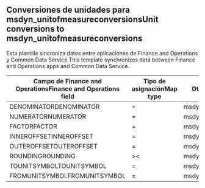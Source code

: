 ## <a name="unit-conversions-to-msdyn_unitofmeasureconversions"></a><span data-ttu-id="6094e-101">Conversiones de unidades para msdyn_unitofmeasureconversions</span><span class="sxs-lookup"><span data-stu-id="6094e-101">Unit conversions to msdyn_unitofmeasureconversions</span></span>

<span data-ttu-id="6094e-102">Esta plantilla sincroniza datos entre aplicaciones de Finance and Operations y Common Data Service.</span><span class="sxs-lookup"><span data-stu-id="6094e-102">This template synchronizes data between Finance and Operations apps and Common Data Service.</span></span>

<span data-ttu-id="6094e-103">Campo de Finance and Operations</span><span class="sxs-lookup"><span data-stu-id="6094e-103">Finance and Operations field</span></span> | <span data-ttu-id="6094e-104">Tipo de asignación</span><span class="sxs-lookup"><span data-stu-id="6094e-104">Map type</span></span> | <span data-ttu-id="6094e-105">Otro campo de Dynamics 365</span><span class="sxs-lookup"><span data-stu-id="6094e-105">Other Dynamics 365 field</span></span> | <span data-ttu-id="6094e-106">Valor predeterminado</span><span class="sxs-lookup"><span data-stu-id="6094e-106">Default value</span></span>
---|---|---|---
<span data-ttu-id="6094e-107">DENOMINATOR</span><span class="sxs-lookup"><span data-stu-id="6094e-107">DENOMINATOR</span></span> | = | <span data-ttu-id="6094e-108">msdyn_denominator</span><span class="sxs-lookup"><span data-stu-id="6094e-108">msdyn_denominator</span></span> | 
<span data-ttu-id="6094e-109">NUMERATOR</span><span class="sxs-lookup"><span data-stu-id="6094e-109">NUMERATOR</span></span> | = | <span data-ttu-id="6094e-110">msdyn_numerator</span><span class="sxs-lookup"><span data-stu-id="6094e-110">msdyn_numerator</span></span> | 
<span data-ttu-id="6094e-111">FACTOR</span><span class="sxs-lookup"><span data-stu-id="6094e-111">FACTOR</span></span> | = | <span data-ttu-id="6094e-112">msdyn_factor</span><span class="sxs-lookup"><span data-stu-id="6094e-112">msdyn_factor</span></span> | 
<span data-ttu-id="6094e-113">INNEROFFSET</span><span class="sxs-lookup"><span data-stu-id="6094e-113">INNEROFFSET</span></span> | = | <span data-ttu-id="6094e-114">msdyn_inneroffset</span><span class="sxs-lookup"><span data-stu-id="6094e-114">msdyn_inneroffset</span></span> | 
<span data-ttu-id="6094e-115">OUTEROFFSET</span><span class="sxs-lookup"><span data-stu-id="6094e-115">OUTEROFFSET</span></span> | = | <span data-ttu-id="6094e-116">msdyn_outeroffset</span><span class="sxs-lookup"><span data-stu-id="6094e-116">msdyn_outeroffset</span></span> | 
<span data-ttu-id="6094e-117">ROUNDING</span><span class="sxs-lookup"><span data-stu-id="6094e-117">ROUNDING</span></span> | >< | <span data-ttu-id="6094e-118">msdyn_rounding</span><span class="sxs-lookup"><span data-stu-id="6094e-118">msdyn_rounding</span></span> | 
<span data-ttu-id="6094e-119">TOUNITSYMBOL</span><span class="sxs-lookup"><span data-stu-id="6094e-119">TOUNITSYMBOL</span></span> | = | <span data-ttu-id="6094e-120">msdyn_tounit.msdyn_symbol</span><span class="sxs-lookup"><span data-stu-id="6094e-120">msdyn_tounit.msdyn_symbol</span></span> | 
<span data-ttu-id="6094e-121">FROMUNITSYMBOL</span><span class="sxs-lookup"><span data-stu-id="6094e-121">FROMUNITSYMBOL</span></span> | = | <span data-ttu-id="6094e-122">msdyn_fromunit.msdyn_symbol</span><span class="sxs-lookup"><span data-stu-id="6094e-122">msdyn_fromunit.msdyn_symbol</span></span> | 
